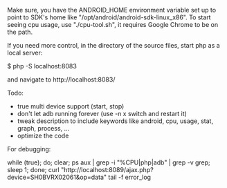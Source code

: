 Make sure, you have the ANDROID_HOME environment variable set up to point to SDK's home like "/opt/android/android-sdk-linux_x86".
To start seeing cpu usage, use "./cpu-tool.sh", it requires Google Chrome to be on the path.


If you need more control, in the directory of the source files, start php as a local server:

$ php -S localhost:8083

and navigate to http://localhost:8083/


Todo:

- true multi device support (start, stop)
- don't let adb running forever (use -n x switch and restart it)
- tweak description to include keywords like android, cpu, usage, stat, graph, process, ...
- optimize the code


For debugging: 

while (true); do; clear; ps aux | grep -i "%CPU\|php\|adb" | grep -v grep; sleep 1; done;
curl "http://localhost:8089/ajax.php?device=SH0BVRX02061&op=data"
tail -f error_log